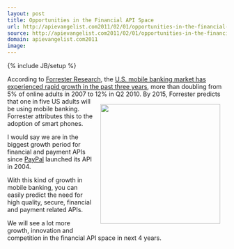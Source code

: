 ```yaml
---
layout: post
title: Opportunities in the Financial API Space
url: http://apievangelist.com2011/02/01/opportunities-in-the-financial-api-space/
source: http://apievangelist.com2011/02/01/opportunities-in-the-financial-api-space/
domain: apievangelist.com2011
image: 
---
```

{% include JB/setup %}
According to <a href="http://forrester.com/">Forrester Research</a>, the <a href="http://forrester.com/rb/Research/us_mobile_banking_forecast,_2010_to_2015/q/id/57446/t/2">U.S. mobile banking market has experienced rapid growth in the past three years</a>, more than doubling from 5% of online adults in 2007 to 12% in Q2 2010.
<a href="http://forrester.com/"><img style="padding: 15px;" src="http://kinlane-productions.s3.amazonaws.com/forrester-research-logo.png" alt="" width="275" align="right" /></a>
By 2015, Forrester predicts that one in five US adults will be using mobile banking. Forrester attributes this to the adoption of smart phones.<p></p>
I would say we are in the biggest growth period for financial and payment APIs since <a class="zem_slink" title="PayPal" rel="homepage" href="http://paypal.com">PayPal</a> launched its API in 2004.<p></p>
With this kind of growth in mobile banking, you can easily predict the need for high quality, secure, financial and payment related APIs.<p></p>
We will see a lot more growth, innovation and competition in the financial API space in next 4 years.

